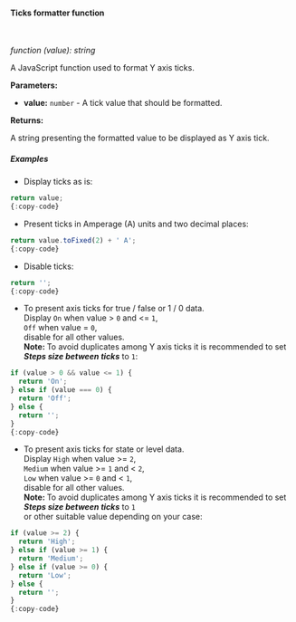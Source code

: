 #### Ticks formatter function

<div class="divider"></div>
<br/>

*function (value): string*

A JavaScript function used to format Y axis ticks.

**Parameters:**

<ul>
  <li><b>value:</b> <code>number</code> - A tick value that should be formatted.
  </li>
</ul>

**Returns:**

A string presenting the formatted value to be displayed as Y axis tick.

<div class="divider"></div>

##### Examples

* Display ticks as is:

```javascript
return value;
{:copy-code}
```

* Present ticks in Amperage (A) units and two decimal places:

```javascript
return value.toFixed(2) + ' A';
{:copy-code}
```

* Disable ticks:

```javascript
return '';
{:copy-code}
```

<ul>
<li>
To present axis ticks for true / false or 1 / 0 data.<br> 
Display <code>On</code> when value > <code>0</code> and <= <code>1</code>,<br>
<code>Off</code> when value = <code>0</code>,<br>
disable for all other values.<br>
<strong>Note: </strong> To avoid duplicates among Y axis ticks it is recommended to set <strong><i>Steps size between ticks</i></strong> to <code>1</code>:
</li>
</ul>

```javascript
if (value > 0 && value <= 1) {
  return 'On';
} else if (value === 0) {
  return 'Off';
} else {
  return '';
}
{:copy-code}
```

<ul>
<li>
To present axis ticks for state or level data.<br> 
Display <code>High</code> when value >= <code>2</code>,<br>
<code>Medium</code> when value >= <code>1</code> and < <code>2</code>,<br>
<code>Low</code> when value >= <code>0</code> and < <code>1</code>,<br>
disable for all other values.<br>
<strong>Note: </strong> To avoid duplicates among Y axis ticks it is recommended to set <strong><i>Steps size between ticks</i></strong> to <code>1</code><br>
or other suitable value depending on your case:
</li>
</ul>

```javascript
if (value >= 2) {
  return 'High';
} else if (value >= 1) {
  return 'Medium';
} else if (value >= 0) {
  return 'Low';
} else {
  return '';
}
{:copy-code}
```

<br>
<br>

